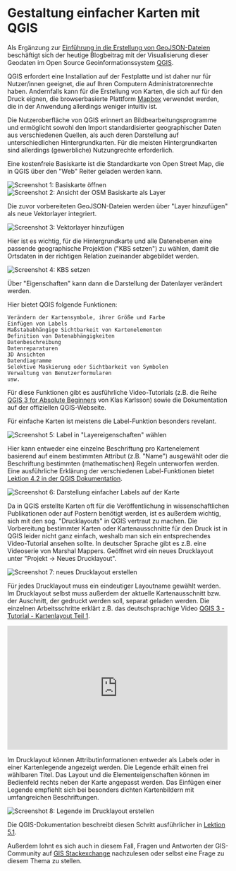 # Gestaltung einfacher Karten mit QGIS

Als Ergänzung zur [Einführung in die Erstellung von GeoJSON-Dateien](https://monikabarget.github.io/GeoHumTutorials/Tutorial1_GeoJSON) beschäftigt sich der heutige Blogbeitrag mit der Visualisierung dieser Geodaten im Open Source Geoinformationssystem [QGIS](https://www.qgis.org/en/site/).

QGIS erfordert eine Installation auf der Festplatte und ist daher nur für Nutzer/innen geeignet, die auf Ihren Computern Administratorenrechte haben. Andernfalls kann für die Erstellung von Karten, die sich auf für den Druck eignen, die browserbasierte Plattform [Mapbox](https://www.mapbox.com/) verwendet werden, die in der Anwendung allerdings weniger intuitiv ist.

Die Nutzeroberfläche von QGIS erinnert an Bildbearbeitungsprogramme und ermöglicht sowohl den Import standardisierter geographischer Daten aus verschiedenen Quellen, als auch deren Darstellung auf unterschiedlichen Hintergrundkarten. Für die meisten Hintergrundkarten sind allerdings (gewerbliche) Nutzungrechte erforderlich.

Eine kostenfreie Basiskarte ist die Standardkarte von Open Street Map, die in QGIS über den "Web" Reiter geladen werden kann.

<img alt="Screenshot 1: Basiskarte öffnen" src="https://pad.gwdg.de/uploads/upload_d8ae223f5b2223b760c37f84731c2fe1.png">

<img alt="Screenshot 2: Ansicht der OSM Basiskarte als Layer" src="https://pad.gwdg.de/uploads/upload_7480da65ed4d463006ef96df521de6c7.png">

Die zuvor vorbereiteten GeoJSON-Dateien werden über "Layer hinzufügen" als neue Vektorlayer integriert.

![Screenshot 3: Vektorlayer hinzufügen](https://pad.gwdg.de/uploads/upload_5629188d99e33c1fabfc347346f20bef.png)

Hier ist es wichtig, für die Hintergrundkarte und alle Datenebenen eine passende geographische Projektion ("KBS setzen") zu wählen, damit die Ortsdaten in der richtigen Relation zueinander abgebildet werden.

![Screenshot 4: KBS setzen](https://pad.gwdg.de/uploads/upload_f6c0991996fc2fce7e2aa548ede1d1d5.png)

Über "Eigenschaften" kann dann die Darstellung der Datenlayer verändert werden.

Hier bietet QGIS folgende Funktionen:

    Verändern der Kartensymbole, ihrer Größe und Farbe
    Einfügen von Labels
    Maßstababhängige Sichtbarkeit von Kartenelementen
    Definition von Datenabhängigkeiten
    Datenbeschreibung
    Datenreparaturen
    3D Ansichten
    Datendiagramme
    Selektive Maskierung oder Sichtbarkeit von Symbolen
    Verwaltung von Benutzerformularen
    usw.

Für diese Funktionen gibt es ausführliche Video-Tutorials (z.B. die Reihe [QGIS 3 for Absolute Beginners](https://www.youtube.com/watch?v=kCnNWyl9qSE) von Klas Karlsson) sowie die Dokumentation auf der offiziellen QGIS-Webseite.

Für einfache Karten ist meistens die Label-Funktion besonders revelant.

![Screenshot 5: Label in "Layereigenschaften" wählen](https://pad.gwdg.de/uploads/upload_a5e4b18108a2063eac99653fdac15b68.png)

Hier kann entweder eine einzelne Beschriftung pro Kartenelement basierend auf einem bestimmten Attribut (z.B. "Name") ausgewählt oder die Beschriftung bestimmten (mathematischen) Regeln unterworfen werden. Eine ausführliche Erklärung der verschiedenen Label-Funktionen bietet [Lektion 4.2 in der QGIS Dokumentation](https://docs.qgis.org/2.14/en/docs/training_manual/vector_classification/label_tool.html).

![Screenshot 6: Darstellung einfacher Labels auf der Karte](https://pad.gwdg.de/uploads/upload_707e46505255df424e786b72b45dba32.png)

Da in QGIS erstellte Karten oft für die Veröffentlichung in wissenschaftlichen Publikationen oder auf Postern benötigt werden, ist es außerdem wichtig, sich mit den sog. "Drucklayouts" in QGIS vertraut zu machen. Die Vorbereitung bestimmter Karten oder Kartenausschnitte für den Druck ist in QGIS leider nicht ganz einfach, weshalb man sich ein entsprechendes Video-Tutorial ansehen sollte. In deutscher Sprache gibt es z.B. eine Videoserie von Marshal Mappers. Geöffnet wird ein neues Drucklayout unter "Projekt -> Neues Drucklayout".

![Screenshot 7: neues Drucklayout erstellen](https://pad.gwdg.de/uploads/upload_0094bdeab10b00201a6c7cb1a157d629.png)

Für jedes Drucklayout muss ein eindeutiger Layoutname gewählt werden. Im Drucklayout selbst muss außerdem der aktuelle Kartenausschnitt bzw. der Auschnitt, der gedruckt werden soll, separat geladen werden. Die einzelnen Arbeitsschritte erklärt z.B. das deutschsprachige Video [QGIS 3 - Tutorial - Kartenlayout Teil 1](https://www.youtube.com/watch?v=rpkeBZHrXVQ&t=2s).

<iframe width="500" height="281" src="https://www.youtube.com/embed/rpkeBZHrXVQ" frameborder="0" allow="accelerometer; autoplay; encrypted-media; gyroscope; picture-in-picture" allowfullscreen></iframe>


Im Drucklayout können Attributinformationen entweder als Labels oder in einer Kartenlegende angezeigt werden. Die Legende erhält einen frei wählbaren Titel. Das Layout und die Elementeigenschaften können im Bedienfeld rechts neben der Karte angepasst werden. Das Einfügen einer Legende empfiehlt sich bei besonders dichten Kartenbildern mit umfangreichen Beschriftungen.

![Screenshot 8: Legende im Drucklayout erstellen](https://pad.gwdg.de/uploads/upload_f61bf99243723e343447ee7b148258c6.png)

Die QGIS-Dokumentation beschreibt diesen Schritt ausführlicher in [Lektion 5.1](https://docs.qgis.org/3.4/en/docs/training_manual/map_composer/map_composer.html).

Außerdem lohnt es sich auch in diesem Fall, Fragen und Antworten der GIS-Community auf [GIS Stackexchange](https://gis.stackexchange.com/) nachzulesen oder selbst eine Frage zu diesem Thema zu stellen.
